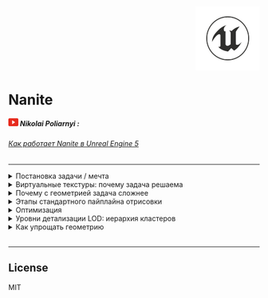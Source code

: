 <p align="right">
	<img src="resources/pictures/UnrealEngine-128x128.png" alt="Unreal Engine">
</p>

# Nanite

##### ![Youtube](resources/pictures/Youtube-20x16.png) Nikolai Poliarnyi :
###### *[Как работает Nanite в Unreal Engine 5](https://www.youtube.com/watch?v=ltUzX1IR9JI&ab_channel=NikolaiPoliarnyi)*
- - -

<details>

<summary>Постановка задачи / мечта</summary>

|  | Кино | Игры|
|:------|:------:|:------:|
| Отрисовка | Offline | Realtime ${1\over 60}$ |
| Скорость обработки | Высокое качество | Бюджет качества |
| Подготовка ассетов | **Оригинал** | **Упрощаем assets** |

> Боль игр: Упрощение assets
>> * Время людей
>> * Специфика задачи
>> * Деньги

> Боль кино: Отрисовка
>> * Не хочется долго ждать результата

##### Хотим отдать задачу «упрощение assets» движку Unreal Engine, чтобы удовлетворить все запросы

[//]: # (--- Конец вкладки: Постановка задачи ---)

<br />

</details>

<details>
<summary>Виртуальные текстуры: почему задача решаема</summary>

#### Id Tech
###### Компания, разработавшая популярные игры, засчет технологического прорыва:
> Doom, Quake, <ins>Rage</ins>

###### Они и придумали виртуальные текстуры (ранее назывались Mega Texture, прижилось Virtual Texture)

<br />

<details>
<summary>Mip Map:</summary>

<br />

<details>
<summary>Наглядный пример Mip Map</summary>

![MipMap](https://github.com/furokl/Nanite/blob/main/resources/pictures/MipMap-660x440.png)

[//]: # (--- Конец изображения: Наглядный пример Mip Map ---)

</details>

###### Есть тяжелая по тем меркам текстура ландшафта 16к х 16к
> * ! Не влезает в память видеокарты (VRAM)
> * ! Нужно перерисовывать большой обьем информации

<details>
<summary>

###### (Смотреть изображение)

</summary>

![HighResolutionN1](https://github.com/furokl/Nanite/blob/main/resources/pictures/HighResolutionN1-581x430.png)

[//]: # (--- Конец изображения: Highmap resolution №1 ---)

</details>

<br />

###### * Если объект находится далеко, он может быть не виден персонажу или являться одним пикселем
###### Напрашивается разделить ландшафт на окрестности
> * Рядом с персонажем оригинальное качество
> * По удалению от него уменьшать разрешение
###### *<ins>Mip Map</ins> - Версия текстуры у которой есть разные уровни детализации* 

<details>
<summary>

###### (Смотреть изображение)

</summary>

![HighResolutionN2](https://github.com/furokl/Nanite/blob/main/resources/pictures/HighResolutionN2-579x396.png)

[//]: # (--- Конец изображения: Highmap resolution №2 ---)

</details>

<br />

###### Это все еще не решает проблему с объемом видеопамяти (VRAM)
> ! Теперь необходимо иметь несколько сжатых версий одной и той же текстуры

<details>
<summary>

###### (Смотреть изображение)

</summary>

![HighResolutionN3](https://github.com/furokl/Nanite/blob/main/resources/pictures/HighResolutionN3-681x544.png)

[//]: # (--- Конец изображения: Highmap resolution №3 ---)

</details>

<br />

###### Тогда мы будем хранить в видеопамяти только разбитые окрестности.
> * В конечном итоге должно выйти, что объем видеопамяти равен кол-ву пикселей монитора
> * Перестаем зависить от разрешения текстуры
###### НО
> * ! Мы предполагаем, что можем автоматически определить какие части текстуры нужны
> * ! Мы предполагаем, что кто-то сам положит в видеопамять эти окрестности

<details>
<summary>

###### (Смотреть изображение)

</summary>

![HighResolutionN4](https://github.com/furokl/Nanite/blob/main/resources/pictures/HighResolutionN4-666x516.png)

[//]: # (--- Конец изображения: Highmap resolution №4 ---)

</details>

[//]: # (--- Конец вкладки: Mip Map ---)

</details>

<details>
<summary>Рендер</summary>

###### 1. Первый проход (GPU)
###### Мы смотрим на объект и проецируем его на экран
###### Чтобы скомпенсировать: чем дальше объект от игрока, тем меньше у этого объекта уровень детальности, чтобы пиксель стал сопоставим с пикселем на экране
> * Знаем размер проекции
> * Знаем уровень Mip Map

<details>
<summary>

###### (Смотреть изображение)

</summary>

![RenderN1](https://github.com/furokl/Nanite/blob/main/resources/pictures/RenderN1-590x337.png)

[//]: # (--- Конец изображения: Render №1 ---)

</details>

###### 2. Второй проход (CPU)
###### Процессор смотрит на картину: там перечислено, что нужно для построения кадра
> В Кэше хранится информация о окрестностях, что уже лежат в видеопамяти
>> Если её нет, инициализируем эту информацию.

<details>
<summary>

###### (Смотреть изображение)

</summary>

![RenderN2](https://github.com/furokl/Nanite/blob/main/resources/pictures/RenderN2-741x375.png)

[//]: # (--- Конец изображения: Render №2 ---)

</details>

###### 3. Третий проход
###### Мы гарантировали, что вся информация на картинке прогружена
###### Рисуем виртуальную текстуру на тех уровнях разрешения, на которых нужно с учетом расстояния до персонажа
> Помним, VRAM пропорционально числу пикселей на экране
###### НО
> Гарантирует ли это Readltime? ${1\over 60}$
>> * Все быстро работает за исключением ожидания подгрузки данных в VRAM (пункт 2)
>> * Повезло, если текстура влезла в оперативную память, PCI-E шина может и справится; но <ins>придется ограничивать свободу художника</ins>

<details>
<summary>

###### (Смотреть изображение)

</summary>

![RenderN3](https://github.com/furokl/Nanite/blob/main/resources/pictures/RenderN3-464x345.png)

[//]: # (--- Конец изображения: Render №3 ---)

</details>

###### Что делать?
###### Пусть инициализация подгрузки будет происходить асихронно
###### В свою очередь, прорисовка начнется сразу с тем, что есть
> * Будем всегда держать в VRAM низкодетализированную версию
>> * Если информация о окрестностях есть, заменяем низкодетализированную версию
###### *<ins>Streaming</ins> - Процесс запроса + асихронной подргузки*

[//]: # (--- Конец вкладки: Рендер ---)

</details>

<br />

[//]: # (--- Конец вкладки: Виртуальные текстуры: почему задача решаема ---)

</details>

<details>
<summary>Почему с геометрией задача сложнее</summary>

###### Есть чуйка, что мы можем применить Streaming в том числе к геометрии
###### Однако, стоит отметить, что задача связанная с геометрией не тривиально адаптируется:
> * 2D картинка фильтруема
> * Работаем с регулярной структурой нашей картинки
>> При упрощении 4 пикселя в 1, мы можем просто усреднить их цвет
###### С геометрией мы работаем с большим множеством треугольников
> * Даже если треугольники находятся рядом, мы не можем их упрощать или усреднять

[//]: # (--- Конец вкладки: Почему с геометрией задача сложнее ---)

<br />

</details>

<details>

<summary>Этапы стандартного пайплайна отрисовки</summary>

###### Рассмотрим случай стандартного OpenGL пайплайна
###### (Камера игрока смотрит на вход в пещеру)
###### Видеокарта, с наивной точки зрения, пытается проицировать ВСЮ пещеру на экран, но мы видим лишь ближайшую поверхность

<br />

###### **1. Vertex shader**

<details>
<summary>

###### (Смотреть изображение)

</summary>

![PipelineN1](https://github.com/furokl/Nanite/blob/main/resources/pictures/PipelineN1-464x250.png)

[//]: # (--- Конец изображения: Pipeline №1 ---)

</details>

###### Ближайшую поверхность мы видим из-за Frame buffer / Depth buffer, это еще один виртуальный экран:
> * Вместо цвета храним глубину (float), он же *<ins>Z / depth<</ins>*
> * Побеждает цвет с самой меньшей глубиной
###### Также изображение, находящееся за пределами угла обзора, не будет расчитываться
###### *<ins>Frustum culling</ins> - отсечение геометрии вне видимости игрока*

<br />

<details>
<summary>

###### (Смотреть изображение)

</summary>

![PipelineN2](https://github.com/furokl/Nanite/blob/main/resources/pictures/PipelineN2-218x90.png)

[//]: # (--- Конец изображения: Pipeline №2 ---)

</details>

###### **2. Rasterization**

###### *<ins>Растаризация</ins> - преобразует каждый треугольник в фрагменты (набор пикселей)*
###### У нас есть информация о трех вершинах и нам интересны пиксели находящиеся в треугольнике

<br />

###### **3. Fragment Shader**

###### *<ins>Фрагмент шейдер</ins> - обрабатывает отдельные фрагменты, строя корректное изображение*
###### Шейдер расчитывает такие параметры как:
> * Z
> * UV
> * Color
> * Lighting
>> И на выходе получаем RGB, если победили по <ins>Z-тесту</ins>

[//]: # (--- Конец вкладки: Этапы стандартного пайплайна отрисовки ---)

<br />

</details>

<details>

<summary>Оптимизация</summary>

###### ! Асимптотика Vertex shader вышла O(N), где N - число треугольников, что не может нас устраивать

<details>

<summary>Кластеризация</summary>

###### Объединим треугольники по 128, каждую такую область возьмем в Bounding Box
> * Если Box не подходит - делаем frusting culling для всех треугольников
> * Если Box частично / полностью заходит - рассматриваем треугольники более подробно

<details>
<summary>

###### (Смотреть изображение)

</summary>

![Clustering](https://github.com/furokl/Nanite/blob/main/resources/pictures/Clustering-336x393.png)

[//]: # (--- Конец изображения: Кластеризация ---)

</details>

[//]: # (--- Конец вкладки: Кластеризация ---)

</details>

<details>

<summary>Иерархический Z Buffer</summary>

###### Представим, что у нас появилось видение с различными глубинами
###### Возьмем тот же кластер Bounding Box в Depth Buffer
> * Не нужно делать Вершинный шейдер
> * Не нужно делать Растаризацию
> * ! Нужно обработать большое количество значений Z
###### Тогда продолжаем сжимать изображение до тех пор, пока не дойдем до константного значения, к примеру до 1 или 4 пикселя
> * Теперь можем осуществлять Z-Тест, если провалили проверку, эти 128 треугольников нас не интересуют
> * ! Кто дал буфер глубины?

<details>
<summary>

###### (Смотреть изображение)

</summary>

![HierarhicalBuffer](https://github.com/furokl/Nanite/blob/main/resources/pictures/HierarhicalBuffer-112x30.png)

[//]: # (--- Конец изображения: Иерархический Z Buffer ---)

</details>

###### Проекция кадров в VR:

###### Боль: при быстром движении головой, появлялись микрофризы
###### Каждый кадр - Depth Buffer + RGB
###### Будем не перерисовывать каждый кадр, а менять уже существующий, проецируя основную часть экрана
> + Плавное изображение в движении
> - Дольше отрисовка новых обьектов

<details>
<summary>

###### (Смотреть изображение)

</summary>

![VR](https://github.com/furokl/Nanite/blob/main/resources/pictures/VR-282x198.png)

[//]: # (--- Конец изображения: VR ---)

</details>

###### Точно также, как с VR: применяем иерархический Z Buffer на основе предыдущего кадра
> Удобнее запомнить, какие треугольники победили по Z-Тесту на основной части экрана

[//]: # (--- Конец вкладки: Иерархический Z Buffer ---)

</details>

<details>

<summary>Фрагментный шейдер</summary>

###### Нет смысла расчитывать UV, Color, Lighting, если не победили по Z-Тесту
###### Следовало бы разбить данный шейдер на 2 части:
> * Z-Test
> * Material (UV, Color, Lighting -> RGB)
###### Заметим, что можно оставить растаризацию на первом этапе, для этого надо знать
> * Z
> * Номер объекта
> * Номер треугольника 

[//]: # (--- Конец вкладки: ---)

</details>

[//]: # (--- Конец вкладки: Оптимизация ---)

<br />

</details>

<details>

<summary>Уровни детализации LOD: иерархия кластеров</summary>

###### Попробуем составить дерево кластеров:
###### (Прям представляем бинарное дерево, где его элементы 128 треугольников)
> * Объединяем 2 соседних кластера
> * Упрощаем в 2 раза
>> ! Проблема со швами

<details>
<summary>

###### (Смотреть изображение)

</summary>

![HierarhicalClasters](https://github.com/furokl/Nanite/blob/main/resources/pictures/HierarhicalClasters-349x175.png)

[//]: # (--- Конец изображения: Иерархия кластеров ---)

</details>

###### На границах, стыковках кластеров разной детализации будет проблема со швами - их необходимо **заморозить**
> ! Сталкиваемся с тем, что приходится замараживать все дерево на одном уровне
###### Чтобы решить проблему со швами без столь сильной заморозки, следует сделать больше детей; разные вариации кластеров
###### **Пример с Unreal Engine:**
> * Объединяем 4 соседних кластера
> * Упрощаем в 2 раза
> * Делим на 2

<details>
<summary>

###### (Смотреть изображение)

</summary>

![HierarhicalClasters](https://github.com/furokl/Nanite/blob/main/resources/pictures/HierarhicalClastersN2-491x147.png)

[//]: # (--- Конец изображения: Иерархия кластеров ---)

</details>

###### Как и с виртуальными текстурами, мы не храним всю иерархию кластеров:
> * Самую 'верхушку' помещаем в VRAM
> * Детали запрашиваем у CPU
###### Также важно: если объект принадлежит нам целиком, мы его можем объединять с другими объектами;
> Проблема со швами в этом случае не повторится

[//]: # (--- Конец вкладки: Уровни детализации LOD ---)

</details>

<details>

<summary>Как упрощать геометрию</summary>

[//]: # (--- Конец вкладки: Как упрощать геометрию ---)

###### Edge Collapse (Схлопывание точек)
###### QSlim, Quadric Error Metrix (QEM), 4x4 matrix Q per vertex V

<details>
<summary>

###### (Смотреть изображение)

</summary>

![SimpleGeometryN1](https://github.com/furokl/Nanite/blob/main/resources/pictures/SimpleGeometryN1-290x129.png)

[//]: # (--- Конец изображения: SimpleGeometryN1 ---)

</details>

###### Какие ребра надо схлопывать?
> Те, которые минимально ухудшат качество (нанесут минимальную ошибку)
###### *<ins>Ошибка</ins> - изменение при схлопывание ребра*
###### * Вершина - пересечение плоскостей, тогда:
###### **<ins>Ошибка</ins> - расстояние вершины до всех плоскостей** $$Error = \sum dist^2$$
> * Изначально Error = 0.0
> * Представляет собой матрицу 4x4
>> * Обладает свойством *аддитивности* - можем добавлять новые и новые плоскости

</br >

###### Как это происходит?
###### Пусть мы схлопываем две вершины в одну $$\left( V_1, V_2 \right) → V$$
###### Квадрики запоминают положение плоскостей и ошибка будет суммой квадриков $$\left( Q_1, Q_2 \right) → \vec(Q) = Q_1 + Q_2$$

</details>

<br />

- - -

## License

MIT

[//]: # (Created on 23/12/2023)
[//]: # (By furokl)
